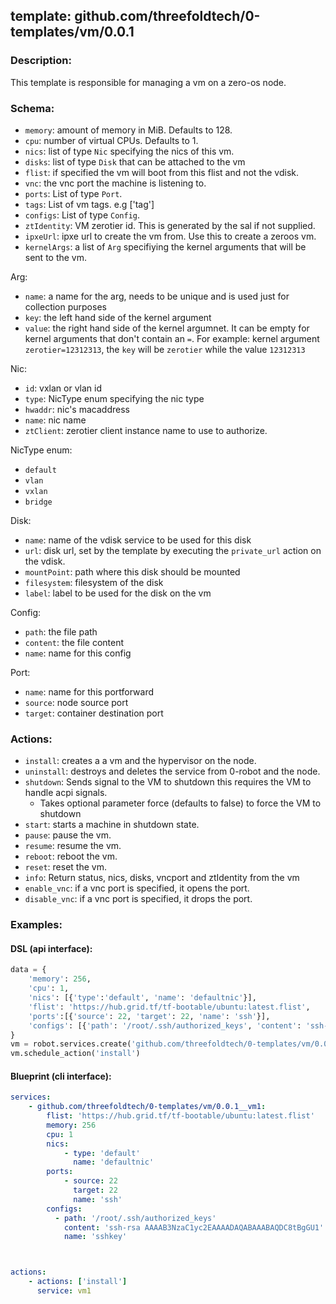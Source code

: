 ## template: github.com/threefoldtech/0-templates/vm/0.0.1

### Description:
This template is responsible for managing a vm on a zero-os node.

### Schema:

- `memory`: amount of memory in MiB. Defaults to 128.
- `cpu`: number of virtual CPUs. Defaults to 1.
- `nics`: list of type `Nic` specifying the nics of this vm.
- `disks`: list of type `Disk` that can be attached to the vm 
- `flist`: if specified the vm will boot from this flist and not the vdisk.
- `vnc`: the vnc port the machine is listening to.
- `ports`: List of type `Port`.
- `tags`: List of vm tags. e.g ['tag']
- `configs`: List of type `Config`.
- `ztIdentity`: VM zerotier id. This is generated by the sal if not supplied.
- `ipxeUrl`: ipxe url to create the vm from. Use this to create a zeroos vm.
- `kernelArgs`: a list of `Arg` specifiying the kernel arguments that will be sent to the vm.


Arg:
- `name`: a name for the arg, needs to be unique and is used just for collection purposes
- `key`: the left hand side of the kernel argument
- `value`: the right hand side of the kernel argumnet. It can be empty for kernel arguments that don't contain an `=`.
For example: kernel argument `zerotier=12312313`, the `key` will be `zerotier` while the value `12312313`

Nic:
- `id`: vxlan or vlan id
- `type`: NicType enum specifying the nic type
- `hwaddr`: nic's macaddress
- `name`: nic name
- `ztClient`: zerotier client instance name to use to authorize.

NicType enum: 
- `default` 
- `vlan`
- `vxlan`
- `bridge`

Disk:
- `name`: name of the vdisk service to be used for this disk
- `url`: disk url, set by the template by executing the `private_url` action on the vdisk.
- `mountPoint`: path where this disk should be mounted
- `filesystem`: filesystem of the disk
- `label`: label to be used for the disk on the vm

Config:
- `path`: the file path 
- `content`: the file content
- `name`: name for this config

Port:
- `name`: name for this portforward
- `source`: node source port
- `target`: container destination port

### Actions:
- `install`: creates a a vm and the hypervisor on the node.
- `uninstall`: destroys and deletes the service from 0-robot and the node.
- `shutdown`: Sends signal to the VM to shutdown this requires the VM to handle acpi signals.
  - Takes optional parameter force (defaults to false) to force the VM to shutdown
- `start`: starts a machine in shutdown state.
- `pause`: pause the vm.
- `resume`: resume the vm.
- `reboot`: reboot the vm.
- `reset`: reset the vm.
- `info`: Return status, nics, disks, vncport and ztIdentity from the vm
- `enable_vnc`: if a vnc port is specified, it opens the port.
- `disable_vnc`: if a vnc port is specified, it drops the port.

### Examples:
#### DSL (api interface):
```python
data = {
    'memory': 256,
    'cpu': 1,
    'nics': [{'type':'default', 'name': 'defaultnic'}],
    'flist': 'https://hub.grid.tf/tf-bootable/ubuntu:latest.flist',
    'ports':[{'source': 22, 'target': 22, 'name': 'ssh'}],
    'configs': [{'path': '/root/.ssh/authorized_keys', 'content': 'ssh-rsa AAAAB3NzaC1yc2EAAAADAQABAAABAQDC8tBgGU1', 'name': 'sshkey'}]
}
vm = robot.services.create('github.com/threefoldtech/0-templates/vm/0.0.1','vm1', data)
vm.schedule_action('install')
```

#### Blueprint (cli interface):
```yaml
services:
    - github.com/threefoldtech/0-templates/vm/0.0.1__vm1:
        flist: 'https://hub.grid.tf/tf-bootable/ubuntu:latest.flist'
        memory: 256
        cpu: 1
        nics: 
            - type: 'default'
              name: 'defaultnic'
        ports:
            - source: 22
              target: 22
              name: 'ssh'
        configs:
          - path: '/root/.ssh/authorized_keys'
            content: 'ssh-rsa AAAAB3NzaC1yc2EAAAADAQABAAABAQDC8tBgGU1'
            name: 'sshkey'



actions:
    - actions: ['install']
      service: vm1
```
